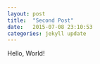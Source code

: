 ```yaml
---
layout: post
title:  "Second Post"
date:   2015-07-08 23:10:53
categories: jekyll update
---
```

Hello, World!

